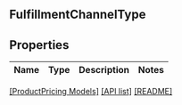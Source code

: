 ## FulfillmentChannelType

## Properties

Name | Type | Description | Notes
------------ | ------------- | ------------- | -------------

[[ProductPricing Models]](../) [[API list]](../../Api) [[README]](../../../README.md)
